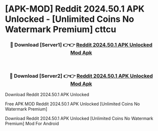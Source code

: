 # [APK-MOD] Reddit 2024.50.1 APK Unlocked - [Unlimited Coins No Watermark Premium] cttcu



<div align="center">
<h3>🔴 Download [Server1] 👉👉 <a href="https://momento.my/?title=Reddit_2024.50.1_APK_Unlocked">Reddit 2024.50.1 APK Unlocked Mod Apk</a></h3><br>

<h3>🔴 Download [Server2] 👉👉 <a href="https://momento.my/?title=Reddit_2024.50.1_APK_Unlocked">Reddit 2024.50.1 APK Unlocked Mod Apk</a></h3>
</div>



Download Reddit 2024.50.1 APK Unlocked 

Free APK MOD Reddit 2024.50.1 APK Unlocked [Unlimited Coins No Watermark Premium]

Download Reddit 2024.50.1 APK Unlocked [Unlimited Coins No Watermark Premium] Mod For Android
